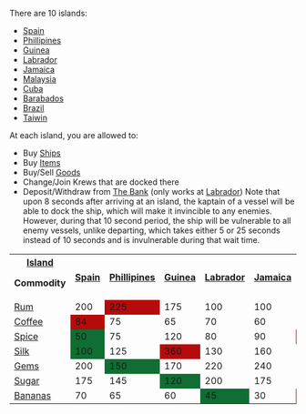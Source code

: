 There are 10 islands:
- [Spain](/islands/spain.md) 
- [Phillipines](/islands/phillipines.md)
- [Guinea](/islands/guinea.md)
- [Labrador](/islands/labrador.md)
- [Jamaica](/islands/jamaica.md)
- [Malaysia](/islands/malaysia.md)
- [Cuba](/islands/cuba.md)
- [Barabados](/islands/barabados.md)
- [Brazil](/islands/brazil.md)
- [Taiwin](/islands/taiwan.md)
            
At each island, you are allowed to:
* Buy [Ships](/ships.md)
* Buy [Items](/items.md)
* Buy/Sell [Goods](/gameplay/economy.md)
* Change/Join Krews that are docked there
* Deposit/Withdraw from [The Bank](/gameplay/bank.md) (only works at [Labrador](/islands/labrador.md))
Note that upon 8 seconds after arriving at an island, the kaptain of a vessel will be able to dock the ship, which will make it invincible to any enemies. However, during that 10 second period, the ship will be vulnerable to all enemy vessels, unlike departing, which takes either 5 or 25 seconds instead of 10 seconds and is invulnerable during that wait time.
<table class="article-table">
    <tbody>
        <tr>
            <th><a href="/wiki/Islands" title="Islands">Island</a>
                <p>Commodity</p>
            </th>
            <th><a href="/islands/spain.md" title="Spain">Spain</a></th>
            <th><a href="/islands/phillipines.md" title="Phillipines">Phillipines</a></th>
            <th><a href="/islands/guinea.md" title="Guinea">Guinea</a></th>
            <th><a href="/islands/labrador.md" title="Labrador">Labrador</a></th>
            <th><a href="/islands/jamaica.md" title="Jamaica">Jamaica</a></th>
            <th><a href="/islands/malaysia.md" title="Malaysia">Malaysia</a></th>
            <th><a href="/islands/cuba.md" title="Cuba">Cuba</a></th>
            <th><a href="/islands/barabados.md" title="Barabados">Barabados</a></th>
            <th><a href="/islands/brazil.md" title="Brazil">Brazil</a></th>
            <th><a href="/islands/taiwin.md" title="Taiwin">Taiwan</a></th>
        </tr>
        <tr>
            <td><a href="/cargo/rum.md" title="Rum">Rum</a></td>
            <td>200</td>
            <td style="background:#b50b0b;">225</td>
            <td>175</td>
            <td>100</td>
            <td>100</td>
            <td>145</td>
            <td style="background:#0f6e33;">75</td>
            <td>90</td>
            <td>120</td>
            <td>90</td>
        </tr>
        <tr>
            <td><a href="/cargo/coffee.md" title="Coffee">Coffee</a></td>
            <td style="background:#b50b0b;">84</td>
            <td>75</td>
            <td>65</td>
            <td>70</td>
            <td>60</td>
            <td>50</td>
            <td>55</td>
            <td>35</td>
            <td style="background:#0f6e33;">30</td>
            <td></td>
        </tr>
        <tr>
            <td><a href="/cargo/spice.md" title="Spice">Spice</a></td>
            <td style="background:#0f6e33;">50</td>
            <td>75</td>
            <td>120</td>
            <td>80</td>
            <td>90</td>
            <td style="background:#b50b0b;">150</td>
            <td>75</td>
            <td>100</td>
            <td>120</td>
            <td style="background:#0f6e33;">50</td>
        </tr>
        <tr>
            <td><a href="/cargo/silk.md" title="Silk">Silk</a></td>
            <td style="background:#0f6e33;">100</td>
            <td>125</td>
            <td style="background:#b50b0b;">360</td>
            <td>130</td>
            <td>160</td>
            <td>175</td>
            <td>175</td>
            <td>250</td>
            <td>330</td>
            <td>300</td>
        </tr>
        <tr>
            <td><a href="/cargo/gems.md" title="Gems">Gems</a></td>
            <td>200</td>
            <td style="background:#0f6e33;">150</td>
            <td>170</td>
            <td>220</td>
            <td>240</td>
            <td>250</td>
            <td>300</td>
            <td>400</td>
            <td style="background:#b50b0b;">600</td>
            <td>450</td>
        </tr>
        <tr>
            <td><a href="/cargo/sugar.md" title="Sugar">Sugar</a></td>
            <td>175</td>
            <td>145</td>
            <td style="background:#0f6e33;">120</td>
            <td>200</td>
            <td>175</td>
            <td>100</td>
            <td>250</td>
            <td>150</td>
            <td>200</td>
            <td style="background:#b50b0b;">300</td>
        </tr>
        <tr>
            <td><a href="/cargo/bananas.md" title="Bananas">Bananas</a></td>
            <td>70</td>
            <td>65</td>
            <td>60</td>
            <td style="background:#0f6e33;">45</td>
            <td>30</td>
            <td style="background:#b50b0b;">90</td>
            <td>45</td>
            <td>45</td>
            <td>85</td>
            <td>80</td>
        </tr>
    </tbody>
</table>